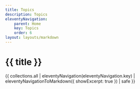 ```yaml
---
title: Topics
description: Topics
eleventyNavigation:
    parent: Home
    key: Topics
    order: 6
layout: layouts/markdown
---
```


# {{ title }}

{{ collections.all | eleventyNavigation(eleventyNavigation.key) | eleventyNavigationToMarkdown({ showExcerpt: true }) | safe  }}